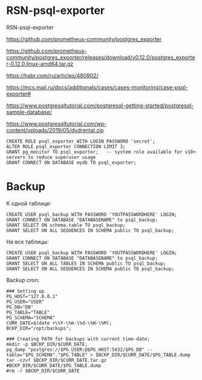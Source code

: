 # RSN-psql-exporter
RSN-psql-exporter

https://github.com/prometheus-community/postgres_exporter

https://github.com/prometheus-community/postgres_exporter/releases/download/v0.12.0/postgres_exporter-0.12.0.linux-amd64.tar.gz

https://habr.com/ru/articles/480902/

https://mcs.mail.ru/docs/additionals/cases/cases-monitoring/case-psql-exporter#

https://www.postgresqltutorial.com/postgresql-getting-started/postgresql-sample-database/

https://www.postgresqltutorial.com/wp-content/uploads/2019/05/dvdrental.zip

```
CREATE ROLE psql_exporter WITH LOGIN PASSWORD 'secret';
ALTER ROLE psql_exporter CONNECTION LIMIT 3;
GRANT pg_monitor TO psql_exporter;   -- system role available for v10+ servers to reduce superuser usage
GRANT CONNECT ON DATABASE mydb TO psql_exporter;
```

# Backup
К одной таблице:

```
CREATE USER psql_backup WITH PASSWORD 'YOUTPASSWORDHERE' LOGIN;
GRANT CONNECT ON DATABASE "DATABASENAME" to psql_backup;
GRANT SELECT ON schema.table TO psql_backup;
GRANT SELECT ON ALL SEQUENCES IN SCHEMA public TO psql_backup;
```

На все таблицы:
```
CREATE USER psql_backup WITH PASSWORD 'YOUTPASSWORDHERE' LOGIN;
GRANT CONNECT ON DATABASE "DATABASENAME" to psql_backup;
GRANT SELECT ON ALL TABLES IN SCHEMA public TO psql_backup;
GRANT SELECT ON ALL SEQUENCES IN SCHEMA public TO psql_backup;
```

Backup cron:
```
### Setting up
PG_HOST="127.0.0.1"
PG_USER="USER"
PG_DB="DB"
PG_TABLE="TABLE"
PG_SCHEMA="SCHEMA"
CURR_DATE=$(date +\%Y-\%m-\%d-\%H-\%M);
BCKP_DIR="/opt/backups";

### Creating PATH for backups with current time-date;
mkdir -p $BCKP_DIR/$CURR_DATE;
pg_dump "postgres://$PG_USER:@$PG_HOST:5432/$PG_DB" --table="$PG_SCHEMA"."$PG_TABLE" > $BCKP_DIR/$CURR_DATE/$PG_TABLE.dump
tar -czvf $BCKP_DIR/$CURR_DATE.tar.gz #BCKP_DIR/$CURR_DATE/$PG_TABLE.dump
#rm -r $BCKP_DIR/$CURR_DATE
```
